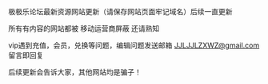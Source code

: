 
极极乐论坛最新资源网站更新（请保存网站页面牢记域名）后续一直更新

所有有内容的网站都被 移动运营商屏蔽  还请熟知

vip遇到充值，会员，兑换等问题，编辑问题发送邮箱 JJLJJLZXWZ@gmail.com 留言即回复 

后续更新会告诉大家，其他网站均是骗子！
